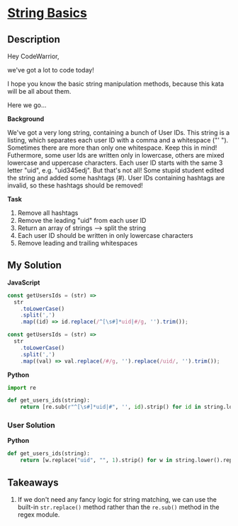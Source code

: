 # [String Basics](https://www.codewars.com/kata/56326c13e63f90538d00004e)

## Description

Hey CodeWarrior,

we've got a lot to code today!

I hope you know the basic string manipulation methods, because this kata will be all about them.

Here we go...

**Background**

We've got a very long string, containing a bunch of User IDs. This string is a listing, which separates each user ID with a comma and a whitespace ("' "). Sometimes there are more than only one whitespace. Keep this in mind! Futhermore, some user Ids are written only in lowercase, others are mixed lowercase and uppercase characters. Each user ID starts with the same 3 letter "uid", e.g. "uid345edj". But that's not all! Some stupid student edited the string and added some hashtags (#). User IDs containing hashtags are invalid, so these hashtags should be removed!

**Task**

1. Remove all hashtags
2. Remove the leading "uid" from each user ID
3. Return an array of strings --> split the string
4. Each user ID should be written in only lowercase characters
5. Remove leading and trailing whitespaces

## My Solution

**JavaScript**

```js
const getUsersIds = (str) =>
  str
    .toLowerCase()
    .split(',')
    .map((id) => id.replace(/^[\s#]*uid|#/g, '').trim());
```

```js
const getUsersIds = (str) =>
  str
    .toLowerCase()
    .split(',')
    .map((val) => val.replace(/#/g, '').replace(/uid/, '').trim());
```

**Python**

```py
import re

def get_users_ids(string):
    return [re.sub(r"^[\s#]*uid|#", '', id).strip() for id in string.lower().split(',')]
```

### User Solution

**Python**

```py
def get_users_ids(string):
    return [w.replace("uid", "", 1).strip() for w in string.lower().replace("#", "").split(",")]
```

## Takeaways

1. If we don't need any fancy logic for string matching, we can use the built-in `str.replace()` method rather than the `re.sub()` method in the regex module.

